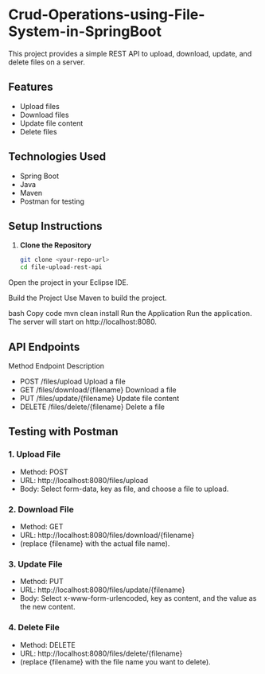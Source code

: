 # Crud-Operations-using-File-System-in-SpringBoot

This project provides a simple REST API to upload, download, update, and delete files on a server.

## Features
- Upload files
- Download files
- Update file content
- Delete files

## Technologies Used
- Spring Boot
- Java
- Maven
- Postman for testing

## Setup Instructions

1. **Clone the Repository**
   ```bash
   git clone <your-repo-url>
   cd file-upload-rest-api
Open the project in your Eclipse IDE.

Build the Project Use Maven to build the project.

bash
Copy code
mvn clean install
Run the Application Run the application. The server will start on http://localhost:8080.

## API Endpoints

Method	Endpoint	Description
- POST	/files/upload	Upload a file
- GET	/files/download/{filename}	Download a file
- PUT	/files/update/{filename}	Update file content
- DELETE	/files/delete/{filename}	Delete a file

## Testing with Postman

### 1. Upload File
- Method: POST
- URL: http://localhost:8080/files/upload
- Body: Select form-data, key as file, and choose a file to upload.

### 2. Download File
- Method: GET
- URL: http://localhost:8080/files/download/{filename}
- (replace {filename} with the actual file name).

### 3. Update File
- Method: PUT
- URL: http://localhost:8080/files/update/{filename}
- Body: Select x-www-form-urlencoded, key as content, and the value as the new content.

### 4. Delete File
- Method: DELETE
- URL: http://localhost:8080/files/delete/{filename}
- (replace {filename} with the file name you want to delete).
